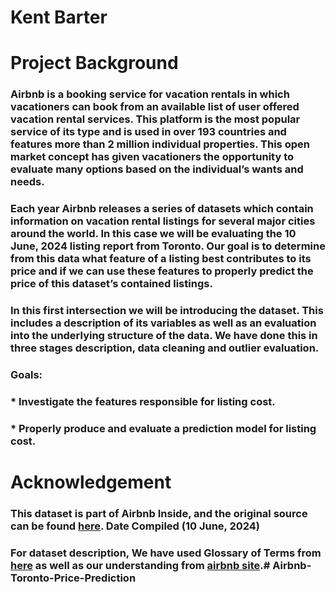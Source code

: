 # Kent Barter 

# Project Background

### Airbnb is a booking service for vacation rentals in which vacationers can book from an available list of user offered vacation rental services.  This platform is the most popular service of its type and is used in over 193 countries and features more than 2 million individual properties.  This open market concept has given vacationers the opportunity to evaluate many options based on the individual’s wants and needs.

### Each year Airbnb releases a series of datasets which contain information on vacation rental listings for several major cities around the world.  In this case we will be evaluating the 10 June, 2024 listing report from Toronto.  Our goal is to determine from this data what feature of a listing best contributes to its price and if we can use these features to properly predict the price of this dataset’s contained listings.  

### In this first intersection we will be introducing the dataset.  This includes a description of its variables as well as an evaluation into the underlying structure of the data.  We have done this in three stages description, data cleaning and outlier evaluation.

### Goals:
 ### * Investigate the features responsible for listing cost.
 ### * Properly produce and evaluate a prediction model for listing cost.
 
# Acknowledgement 
### This dataset is part of Airbnb Inside, and the original source can be found [here](http://insideairbnb.com/get-the-data/). Date Compiled (10 June, 2024)

### For dataset description, We have used Glossary of Terms from [here](https://www.airdna.co/airdna-glossary-of-metric-definitions) as well as our understanding from [airbnb site](https://www.airbnb.ca/).# Airbnb-Toronto-Price-Prediction
